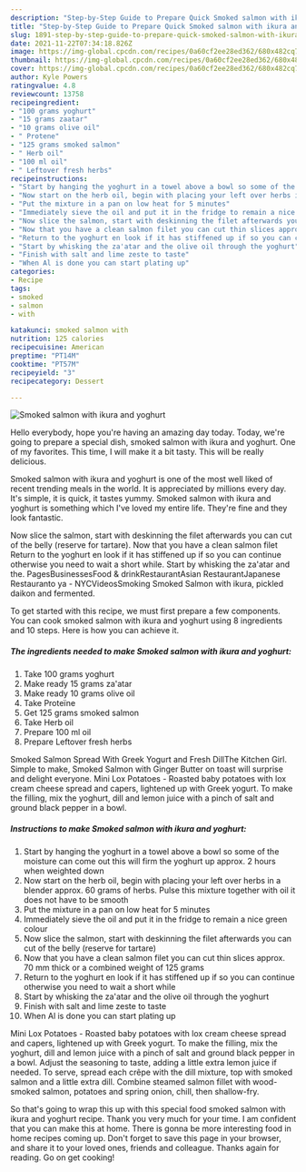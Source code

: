 ```yaml
---
description: "Step-by-Step Guide to Prepare Quick Smoked salmon with ikura and yoghurt"
title: "Step-by-Step Guide to Prepare Quick Smoked salmon with ikura and yoghurt"
slug: 1891-step-by-step-guide-to-prepare-quick-smoked-salmon-with-ikura-and-yoghurt
date: 2021-11-22T07:34:18.826Z
image: https://img-global.cpcdn.com/recipes/0a60cf2ee28ed362/680x482cq70/smoked-salmon-with-ikura-and-yoghurt-recipe-main-photo.jpg
thumbnail: https://img-global.cpcdn.com/recipes/0a60cf2ee28ed362/680x482cq70/smoked-salmon-with-ikura-and-yoghurt-recipe-main-photo.jpg
cover: https://img-global.cpcdn.com/recipes/0a60cf2ee28ed362/680x482cq70/smoked-salmon-with-ikura-and-yoghurt-recipe-main-photo.jpg
author: Kyle Powers
ratingvalue: 4.8
reviewcount: 13758
recipeingredient:
- "100 grams yoghurt"
- "15 grams zaatar"
- "10 grams olive oil"
- " Protene"
- "125 grams smoked salmon"
- " Herb oil"
- "100 ml oil"
- " Leftover fresh herbs"
recipeinstructions:
- "Start by hanging the yoghurt in a towel above a bowl so some of the moisture can come out this will firm the yoghurt up approx. 2 hours when weighted down"
- "Now start on the herb oil, begin with placing your left over herbs in a blender approx. 60 grams of herbs. Pulse this mixture together with oil it does not have to be smooth"
- "Put the mixture in a pan on low heat for 5 minutes"
- "Immediately sieve the oil and put it in the fridge to remain a nice green colour"
- "Now slice the salmon, start with deskinning the filet afterwards you can cut of the belly (reserve for tartare)"
- "Now that you have a clean salmon filet you can cut thin slices approx. 70 mm thick or a combined weight of 125 grams"
- "Return to the yoghurt en look if it has stiffened up if so you can continue otherwise you need to wait a short while"
- "Start by whisking the za'atar and the olive oil through the yoghurt"
- "Finish with salt and lime zeste to taste"
- "When Al is done you can start plating up"
categories:
- Recipe
tags:
- smoked
- salmon
- with

katakunci: smoked salmon with 
nutrition: 125 calories
recipecuisine: American
preptime: "PT14M"
cooktime: "PT57M"
recipeyield: "3"
recipecategory: Dessert

---
```



![Smoked salmon with ikura and yoghurt](https://img-global.cpcdn.com/recipes/0a60cf2ee28ed362/680x482cq70/smoked-salmon-with-ikura-and-yoghurt-recipe-main-photo.jpg)

Hello everybody, hope you're having an amazing day today. Today, we're going to prepare a special dish, smoked salmon with ikura and yoghurt. One of my favorites. This time, I will make it a bit tasty. This will be really delicious.

Smoked salmon with ikura and yoghurt is one of the most well liked of recent trending meals in the world. It is appreciated by millions every day. It's simple, it is quick, it tastes yummy. Smoked salmon with ikura and yoghurt is something which I've loved my entire life. They're fine and they look fantastic.

Now slice the salmon, start with deskinning the filet afterwards you can cut of the belly (reserve for tartare). Now that you have a clean salmon filet Return to the yoghurt en look if it has stiffened up if so you can continue otherwise you need to wait a short while. Start by whisking the za'atar and the. PagesBusinessesFood & drinkRestaurantAsian RestaurantJapanese Restauranto ya - NYCVideosSmoking Smoked Salmon with ikura, pickled daikon and fermented.


To get started with this recipe, we must first prepare a few components. You can cook smoked salmon with ikura and yoghurt using 8 ingredients and 10 steps. Here is how you can achieve it.

<!--inarticleads1-->

##### The ingredients needed to make Smoked salmon with ikura and yoghurt:

1. Take 100 grams yoghurt
1. Make ready 15 grams za'atar
1. Make ready 10 grams olive oil
1. Take  Proteïne
1. Get 125 grams smoked salmon
1. Take  Herb oil
1. Prepare 100 ml oil
1. Prepare  Leftover fresh herbs


Smoked Salmon Spread With Greek Yogurt and Fresh DillThe Kitchen Girl. Simple to make, Smoked Salmon with Ginger Butter on toast will surprise and delight everyone. Mini Lox Potatoes - Roasted baby potatoes with lox cream cheese spread and capers, lightened up with Greek yogurt. To make the filling, mix the yoghurt, dill and lemon juice with a pinch of salt and ground black pepper in a bowl. 

<!--inarticleads2-->

##### Instructions to make Smoked salmon with ikura and yoghurt:

1. Start by hanging the yoghurt in a towel above a bowl so some of the moisture can come out this will firm the yoghurt up approx. 2 hours when weighted down
1. Now start on the herb oil, begin with placing your left over herbs in a blender approx. 60 grams of herbs. Pulse this mixture together with oil it does not have to be smooth
1. Put the mixture in a pan on low heat for 5 minutes
1. Immediately sieve the oil and put it in the fridge to remain a nice green colour
1. Now slice the salmon, start with deskinning the filet afterwards you can cut of the belly (reserve for tartare)
1. Now that you have a clean salmon filet you can cut thin slices approx. 70 mm thick or a combined weight of 125 grams
1. Return to the yoghurt en look if it has stiffened up if so you can continue otherwise you need to wait a short while
1. Start by whisking the za'atar and the olive oil through the yoghurt
1. Finish with salt and lime zeste to taste
1. When Al is done you can start plating up


Mini Lox Potatoes - Roasted baby potatoes with lox cream cheese spread and capers, lightened up with Greek yogurt. To make the filling, mix the yoghurt, dill and lemon juice with a pinch of salt and ground black pepper in a bowl. Adjust the seasoning to taste, adding a little extra lemon juice if needed. To serve, spread each crêpe with the dill mixture, top with smoked salmon and a little extra dill. Combine steamed salmon fillet with wood-smoked salmon, potatoes and spring onion, chill, then shallow-fry. 

So that's going to wrap this up with this special food smoked salmon with ikura and yoghurt recipe. Thank you very much for your time. I am confident that you can make this at home. There is gonna be more interesting food in home recipes coming up. Don't forget to save this page in your browser, and share it to your loved ones, friends and colleague. Thanks again for reading. Go on get cooking!
